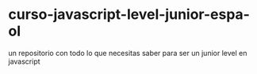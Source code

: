 # curso-javascript-level-junior-espa-ol
un repositorio con todo lo que necesitas saber para ser un junior level en javascript
